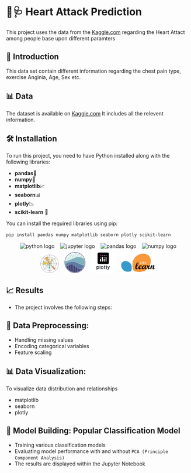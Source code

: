 # 💓🩺 Heart Attack Prediction

This project uses the data from the [Kaggle.com]('https://www.kaggle.com/datasets/fedesoriano/heart-failure-prediction') regarding the Heart Attact among people base upon different paramters

## 📘 Introduction

This data set contain different information regarding the chest pain type, exercise Anginia, Age, Sex etc.

## 📊 Data

The dataset is available on [Kaggle.com]('https://www.kaggle.com/datasets/fedesoriano/heart-failure-prediction') It includes all the relevent information.

## 🛠️ Installation

To run this project, you need to have Python installed along with the following libraries:

- **pandas**🐼
- **numpy**🔢
- **matplotlib**📈
- **seaborn**📊
- **plotly**📉
- **scikit-learn** 🤖

You can install the required libraries using pip:

```bash
pip install pandas numpy matplotlib seaborn plotly scikit-learn
```

<div align="center">

<span>
  <img src="https://skillicons.dev/icons?i=py" height="40" alt="python logo" style="margin: 0 6px;" />
  <img src="https://cdn.jsdelivr.net/gh/devicons/devicon/icons/jupyter/jupyter-original.svg" height="40" alt="jupyter logo" style="margin: 0 6px;" />
  <img src="https://cdn.jsdelivr.net/gh/devicons/devicon/icons/pandas/pandas-original.svg" height="40" alt="pandas logo" style="margin: 0 6px;" />
  <img src="https://cdn.jsdelivr.net/gh/devicons/devicon/icons/numpy/numpy-original.svg" height="40" alt="numpy logo" style="margin: 0 6px;" />
  <img src="img/matplotlib.png" height="50" style="margin: 0 6px;" />
  <img src="img/seaborn.png" height="57" style="margin: 0 6px;" />
  <img src="img/plotly.png" height="65" style="margin: 0 6px;" />
  <img src="img/scikitlearn.png" height="65" style="margin: 0 6px;" />
</span>

</div>

## 📈 Results

- The project involves the following steps:

## 🔄 Data Preprocessing:

- Handling missing values
- Encoding categorical variables
- Feature scaling

## 📊 Data Visualization:

To visualize data distribution and relationships

- matplotlib
- seaborn
- plotly

## 🧠 Model Building: Popular Classification Model

- Training various classification models
- Evaluating model performance with and without `PCA (Principle Component Analysis)`
- The results are displayed within the Jupyter Notebook
